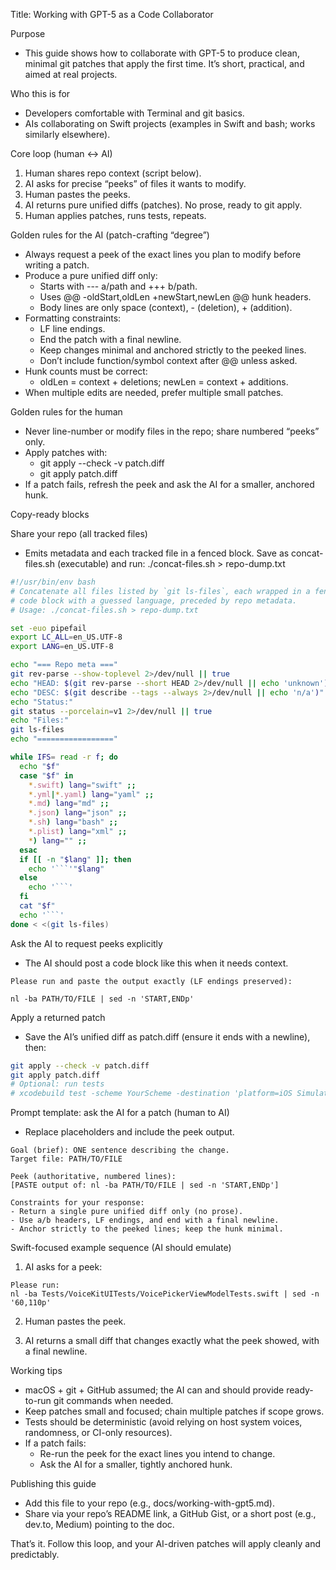 Title: Working with GPT-5 as a Code Collaborator

Purpose
- This guide shows how to collaborate with GPT-5 to produce clean, minimal git patches that apply the first time. It’s short, practical, and aimed at real projects.

Who this is for
- Developers comfortable with Terminal and git basics.
- AIs collaborating on Swift projects (examples in Swift and bash; works similarly elsewhere).

Core loop (human ↔ AI)
1) Human shares repo context (script below).
2) AI asks for precise “peeks” of files it wants to modify.
3) Human pastes the peeks.
4) AI returns pure unified diffs (patches). No prose, ready to git apply.
5) Human applies patches, runs tests, repeats.

Golden rules for the AI (patch-crafting “degree”)
- Always request a peek of the exact lines you plan to modify before writing a patch.
- Produce a pure unified diff only:
  - Starts with --- a/path and +++ b/path.
  - Uses @@ -oldStart,oldLen +newStart,newLen @@ hunk headers.
  - Body lines are only space (context), - (deletion), + (addition).
- Formatting constraints:
  - LF line endings.
  - End the patch with a final newline.
  - Keep changes minimal and anchored strictly to the peeked lines.
  - Don’t include function/symbol context after @@ unless asked.
- Hunk counts must be correct:
  - oldLen = context + deletions; newLen = context + additions.
- When multiple edits are needed, prefer multiple small patches.

Golden rules for the human
- Never line-number or modify files in the repo; share numbered “peeks” only.
- Apply patches with:
  - git apply --check -v patch.diff
  - git apply patch.diff
- If a patch fails, refresh the peek and ask the AI for a smaller, anchored hunk.

Copy-ready blocks

Share your repo (all tracked files)
- Emits metadata and each tracked file in a fenced block. Save as concat-files.sh (executable) and run: ./concat-files.sh > repo-dump.txt

```bash
#!/usr/bin/env bash
# Concatenate all files listed by `git ls-files`, each wrapped in a fenced
# code block with a guessed language, preceded by repo metadata.
# Usage: ./concat-files.sh > repo-dump.txt

set -euo pipefail
export LC_ALL=en_US.UTF-8
export LANG=en_US.UTF-8

echo "=== Repo meta ==="
git rev-parse --show-toplevel 2>/dev/null || true
echo "HEAD: $(git rev-parse --short HEAD 2>/dev/null || echo 'unknown')"
echo "DESC: $(git describe --tags --always 2>/dev/null || echo 'n/a')"
echo "Status:"
git status --porcelain=v1 2>/dev/null || true
echo "Files:"
git ls-files
echo "================="

while IFS= read -r f; do
  echo "$f"
  case "$f" in
    *.swift) lang="swift" ;;
    *.yml|*.yaml) lang="yaml" ;;
    *.md) lang="md" ;;
    *.json) lang="json" ;;
    *.sh) lang="bash" ;;
    *.plist) lang="xml" ;;
    *) lang="" ;;
  esac
  if [[ -n "$lang" ]]; then
    echo '```'"$lang"
  else
    echo '```'
  fi
  cat "$f"
  echo '```'
done < <(git ls-files)
```

Ask the AI to request peeks explicitly
- The AI should post a code block like this when it needs context.

```text
Please run and paste the output exactly (LF endings preserved):

nl -ba PATH/TO/FILE | sed -n 'START,ENDp'
```

Apply a returned patch
- Save the AI’s unified diff as patch.diff (ensure it ends with a newline), then:

```bash
git apply --check -v patch.diff
git apply patch.diff
# Optional: run tests
# xcodebuild test -scheme YourScheme -destination 'platform=iOS Simulator,name=iPhone SE (3rd generation)'
```

Prompt template: ask the AI for a patch (human to AI)
- Replace placeholders and include the peek output.

```text
Goal (brief): ONE sentence describing the change.
Target file: PATH/TO/FILE

Peek (authoritative, numbered lines):
[PASTE output of: nl -ba PATH/TO/FILE | sed -n 'START,ENDp']

Constraints for your response:
- Return a single pure unified diff only (no prose).
- Use a/b headers, LF endings, and end with a final newline.
- Anchor strictly to the peeked lines; keep the hunk minimal.
```

Swift-focused example sequence (AI should emulate)

1) AI asks for a peek:

```text
Please run:
nl -ba Tests/VoiceKitUITests/VoicePickerViewModelTests.swift | sed -n '60,110p'
```

2) Human pastes the peek.

3) AI returns a small diff that changes exactly what the peek showed, with a final newline.

Working tips
- macOS + git + GitHub assumed; the AI can and should provide ready-to-run git commands when needed.
- Keep patches small and focused; chain multiple patches if scope grows.
- Tests should be deterministic (avoid relying on host system voices, randomness, or CI-only resources).
- If a patch fails:
  - Re-run the peek for the exact lines you intend to change.
  - Ask the AI for a smaller, tightly anchored hunk.

Publishing this guide
- Add this file to your repo (e.g., docs/working-with-gpt5.md).
- Share via your repo’s README link, a GitHub Gist, or a short post (e.g., dev.to, Medium) pointing to the doc.

That’s it. Follow this loop, and your AI-driven patches will apply cleanly and predictably.
